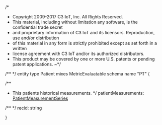 /*
* Copyright 2009-2017 C3 IoT, Inc. All Rights Reserved.
* This material, including without limitation any software, is the confidential trade secret
* and proprietary information of C3 IoT and its licensors. Reproduction, use and/or distribution
* of this material in any form is strictly prohibited except as set forth in a written
* license agreement with C3 IoT and/or its authorized distributors.
* This product may be covered by one or more U.S. patents or pending patent applications.
~*/

/**
 */
entity type Patient mixes MetricEvaluatable schema name "PT" {

 /**
   * This patients historical measurements.
   */
  patientMeasurements: [PatientMeasurementSeries](patient)
 
  /**
   */
  recid: string
  
   
  }


